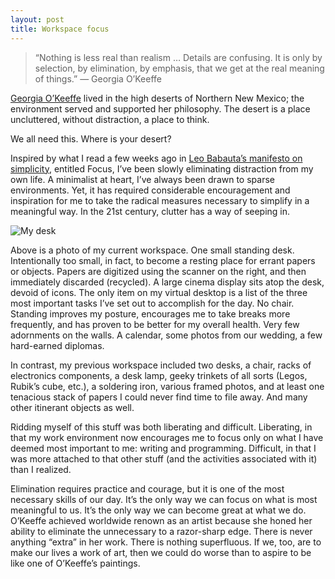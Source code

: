 ```yaml
---
layout: post
title: Workspace focus
---
```


> “Nothing is less real than realism … Details are confusing. It is only by selection, by elimination, by emphasis, that we get at the real meaning of things.” — Georgia O’Keeffe

[Georgia O’Keeffe](http://www.okeeffemuseum.org/biography.html) lived in the high deserts of Northern New Mexico; the environment served and supported her philosophy. The desert is a place uncluttered, without distraction, a place to think.

We all need this. Where is your desert?

Inspired by what I read a few weeks ago in [Leo Babauta’s manifesto on simplicity](http://focusmanifesto.com/), entitled Focus, I’ve been slowly eliminating distraction from my own life. A minimalist at heart, I’ve always been drawn to sparse environments. Yet, it has required considerable encouragement and inspiration for me to take the radical measures necessary to simplify in a meaningful way. In the 21st century, clutter has a way of seeping in.

<img src="https://sean.voisen.org/images/workspace_032011.jpg" alt="My desk" class="framed" />

Above is a photo of my current workspace. One small standing desk. Intentionally too small, in fact, to become a resting place for errant papers or objects. Papers are digitized using the scanner on the right, and then immediately discarded (recycled). A large cinema display sits atop the desk, devoid of icons. The only item on my virtual desktop is a list of the three most important tasks I’ve set out to accomplish for the day. No chair. Standing improves my posture, encourages me to take breaks more frequently, and has proven to be better for my overall health. Very few adornments on the walls. A calendar, some photos from our wedding, a few hard-earned diplomas.

In contrast, my previous workspace included two desks, a chair, racks of electronics components, a desk lamp, geeky trinkets of all sorts (Legos, Rubik’s cube, etc.), a soldering iron, various framed photos, and at least one tenacious stack of papers I could never find time to file away. And many other itinerant objects as well.

Ridding myself of this stuff was both liberating and difficult. Liberating, in that my work environment now encourages me to focus only on what I have deemed most important to me: writing and programming. Difficult, in that I was more attached to that other stuff (and the activities associated with it) than I realized.

Elimination requires practice and courage, but it is one of the most necessary skills of our day. It’s the only way we can focus on what is most meaningful to us. It’s the only way we can become great at what we do. O’Keeffe achieved worldwide renown as an artist because she honed her ability to eliminate the unnecessary to a razor-sharp edge. There is never anything “extra” in her work. There is nothing superfluous. If we, too, are to make our lives a work of art, then we could do worse than to aspire to be like one of O’Keeffe’s paintings.

